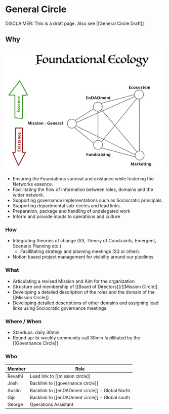 # General Circle
DISCLAIMER: This is a draft page. 
Also see [[General Circle Draft]]

## Why
![](assets/FoundationalEcologySmall.jpg)
- Ensuring the Foundations survival and existance while fostering the Networks essence.
- Facillitating the flow of information between roles, domains and the wider network.
- Supporting governance implementations such as Sociocratic principals.
- Supporting departmental sub-circles and lead links.
- Preparation, package and handling of undelegated work
- Inform and provide inputs to operations and culture

### How
- Integrating theories of change (S3, Theory of Constraints, Emergent, Scenario Planning etc.)
	- Facillitating strategy and planning meetings (S3 or other).
- Notion based project management for visibilty around our pipelines

### What
- Articulating a revised Mission and Aim for the organization
- Structure and membership of [[Board of Directors]]/[[Mission Circle]].
- Developing a detailed description of the roles and the domain of the [[Mission Circle]].
- Developing detailed descriptions of other domains and assigning lead links using Sociocratic governance meetings.


### Where / When
- Standups: daily 30min
- Round up: bi-weekly community call 30min facillitated by the [[Governance Circle]]


### Who 
| Member | Role |
|---|---|
| Revathi | Lead link to [[mission circle]] |
| Josh | Backlink to [[governance circle]] |
| Austin | Backlink to [[enDAOment circle]] - Global North |
| Gijs | Backlink to [[enDAOment circle]] - Global south |
| George | Operations Assistant |